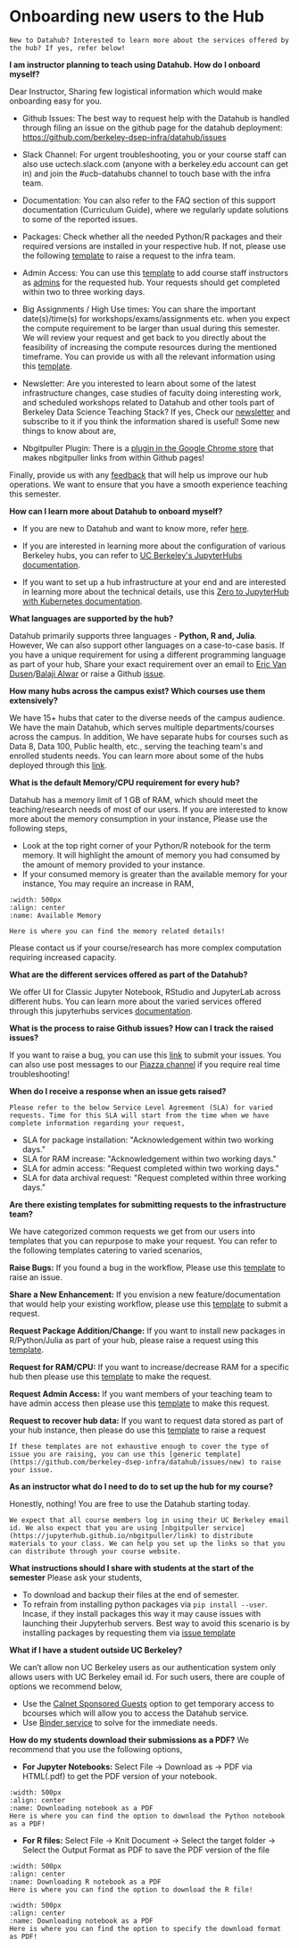 # Onboarding new users to the Hub

```{note}
New to Datahub? Interested to learn more about the services offered by the hub? If yes, refer below!
```
**I am instructor planning to teach using Datahub. How do I onboard myself?**

Dear Instructor, Sharing few logistical information which would make onboarding easy for you.

- Github Issues: The best way to request help with the Datahub is handled through filing an issue on the github page for the datahub deployment: https://github.com/berkeley-dsep-infra/datahub/issues
- Slack Channel: For urgent troubleshooting, you or your course staff can also use uctech.slack.com (anyone with a berkeley.edu account can get in) and join the #ucb-datahubs channel to touch base with the infra team. 
- Documentation: You can also refer to the FAQ section of this support documentation (Curriculum Guide), where we regularly update solutions to some of the reported issues.
 
- Packages: Check whether all the needed Python/R packages and their required versions are installed in your respective hub. If not, please use the following [template](https://github.com/berkeley-dsep-infra/datahub/issues/new?assignees=felder%2Cbalajialg&labels=package-request&template=package_request.yml&title=Request+python+package+X+for+class+Y) to raise a request to the infra team.  
- Admin Access: You can use this [template](https://github.com/berkeley-dsep-infra/datahub/issues/new?assignees=balajialg&labels=support&template=admin_request.yml) to add course staff instructors as [admins](https://ds-modules.github.io/curriculum-guide/faq/admin.html?highlight=admin) for the requested hub. Your requests should get completed within two to three working days.
- Big Assignments / High Use times: You can share the important date(s)/time(s) for workshops/exams/assignments etc. when you expect the compute requirement to be larger than usual during this semester. We will review your request and get back to you directly about the feasibility of increasing the compute resources during the mentioned timeframe. You can provide us with all the relevant information using this [template](https://github.com/berkeley-dsep-infra/datahub/issues/new?assignees=felder%2Cbalajialg&labels=support&template=resourcescheduler.yml&title=Increase+compute+resources+for+Course+XXX+between+specific+date%28s%29%2Ftime%28s%29).


- Newsletter: Are you interested to learn about some of the latest infrastructure changes, case studies of faculty doing interesting work, and scheduled workshops related to Datahub and other tools part of Berkeley Data Science Teaching Stack? If yes, Check our [newsletter](https://ucberkeleydatahub.substack.com/p/january-edition-of-berkeley-datahub) and subscribe to it if you think the information shared is useful! Some new things to know about are,
- Nbgitpuller Plugin: There is a [plugin in the Google Chrome store](https://chrome.google.com/webstore/detail/nbgitpuller-link-generato/hpdbdpklpmppnoibabdkkhnfhkkehgnc) that makes nbgitpuller links from within Github pages! 

Finally, provide us with any [feedback](https://github.com/berkeley-dsep-infra/datahub/issues/new) that will help us improve our hub operations. We want to ensure that you have a smooth experience teaching this semester. 

**How can I learn more about Datahub to onboard myself?**

- If you are new to Datahub and want to know more, refer [here](https://datahub.berkeley.edu/hub/login?next=%2Fhub%2F). 

- If you are interested in learning more about the configuration of various Berkeley hubs, you can refer to [UC Berkeley's JupyterHubs documentation](https://docs.datahub.berkeley.edu/en/latest/).

- If you want to set up a hub infrastructure at your end and are interested in learning more about the technical details, use this [Zero to JupyterHub with Kubernetes documentation](https://zero-to-jupyterhub.readthedocs.io/en/latest/).

**What languages are supported by the hub?**

Datahub primarily supports three languages - **Python, R and, Julia**. However, We can also support other languages on a case-to-case basis. If you have a unique requirement for using a different programming language as part of your hub, Share your exact requirement over an email to [Eric Van Dusen](mailto:ericvd@berkeley.edu)/[Balaji Alwar](mailto:balajialwar@berkeley.edu) or raise a Github [issue](https://github.com/berkeley-dsep-infra/datahub/issues/new/choose).

**How many hubs across the campus exist? Which courses use them extensively?**

We have 15+ hubs that cater to the diverse needs of the campus audience. We have the main Datahub, which serves multiple departments/courses across the campus. In addition, We have separate hubs for courses such as Data 8, Data 100, Public health, etc., serving the teaching team's and enrolled students needs. You can learn more about some of the hubs deployed through this [link](https://docs.datahub.berkeley.edu/en/latest/users/hubs.html).

**What is the default Memory/CPU requirement for every hub?**

Datahub has a memory limit of 1 GB of RAM, which should meet the teaching/research needs of most of our users. If you are interested to know more about the memory consumption in your instance, Please use the following steps,

- Look at the top right corner of your Python/R notebook for the term memory. It will highlight the amount of memory you had consumed by the amount of memory provided to your instance. 
- If your consumed memory is greater than the available memory for your instance, You may require an increase in RAM,

```{figure} ../images/memory.png
:width: 500px
:align: center
:name: Available Memory

Here is where you can find the memory related details!
```
Please contact us if your course/research has more complex computation requiring increased capacity.

**What are the different services offered as part of the Datahub?**

We offer UI for Classic Jupyter Notebook, RStudio and JupyterLab across different hubs. You can learn more about the varied services offered through this jupyterhubs services [documentation](https://docs.datahub.berkeley.edu/en/latest/users/services.html).


**What is the process to raise Github issues? How can I track the raised issues?**

If you want to raise a bug, you can use this [link](https://github.com/berkeley-dsep-infra/datahub/issues/new/choose) to submit your issues. You can also use post messages to our [Piazza channel](https://piazza.com/class/ksqmnrrhvcl11f) if you require real time troubleshooting!

**When do I receive a response when an issue gets raised?**

```{note}
Please refer to the below Service Level Agreement (SLA) for varied requests. Time for this SLA will start from the time when we have complete information regarding your request,
```

- SLA for package installation: "Acknowledgement within two working days."
- SLA for RAM increase: "Acknowledgement within two working days."
- SLA for admin access: "Request completed within two working days."
- SLA for data archival request: "Request completed within three working days."

**Are there existing templates for submitting requests to the infrastructure team?**

We have categorized common requests we get from our users into templates that you can repurpose to make your request. You can refer to the following templates catering to varied scenarios,

**Raise Bugs:** If you found a bug in the workflow, Please use this [template](https://github.com/berkeley-dsep-infra/datahub/issues/new?assignees=&labels=bug&template=bug_report.yml) to raise an issue.

**Share a New Enhancement:** If you envision a new feature/documentation that would help your existing workflow, please use this [template](https://github.com/berkeley-dsep-infra/datahub/issues/new?assignees=&labels=type%3A+enhancement&template=featurerequest.md) to submit a request.

**Request Package Addition/Change:** If you want to install new packages in R/Python/Julia as part of your hub, please raise a request using this [template](https://github.com/berkeley-dsep-infra/datahub/issues/new?assignees=&labels=support&template=datahub-package-addition---change-request.md&title=Request+python+package+X+for+class+Y).

**Request for RAM/CPU:** If you want to increase/decrease RAM for a specific hub then please use this [template](https://github.com/berkeley-dsep-infra/datahub/issues/new?assignees=&labels=support&template=higher-resources.md&title=Request+more+RAM+for+class+X) to make the request.

**Request Admin Access:** If you want members of your teaching team to have admin access then please use this [template](https://github.com/berkeley-dsep-infra/datahub/issues/new?assignees=&labels=support&template=admin_request.yml) to make this request.

**Request to recover hub data:** If you want to request data stored as part of your hub instance, then please do use this [template](https://github.com/berkeley-dsep-infra/datahub/issues/new?assignees=&labels=support&template=data_archival_request.yml) to raise a request

```{note}
If these templates are not exhaustive enough to cover the type of issue you are raising, you can use this [generic template](https://github.com/berkeley-dsep-infra/datahub/issues/new) to raise your issue.
```

**As an instructor what do I need to do to set up the hub for my course?**

Honestly, nothing! You are free to use the Datahub starting today. 

```{note}
We expect that all course members log in using their UC Berkeley email id. We also expect that you are using [nbgitpuller service](https://jupyterhub.github.io/nbgitpuller/link) to distribute materials to your class. We can help you set up the links so that you can distribute through your course website. 
```

**What instructions should I share with students at the start of the semester**
Please ask your students,

- To download and backup their files at the end of semester.
- To refrain from installing python packages via `pip install --user`. Incase, if they install packages this way it may cause issues with launching their Jupyterhub servers. Best way to avoid this scenario is by installing packages by requesting them via [issue template](https://github.com/berkeley-dsep-infra/datahub/issues/new?assignees=felder%2Cbalajialg%2Cshaneknapp&labels=package-request&projects=&template=package_request.yml&title=Request+python+package+X+for+class+Y)

**What if I have a student outside UC Berkeley?**

We can’t allow non UC Berkeley users as our authentication system only allows users with UC Berkeley email id. For such users, there are couple of options we recommend below, 

- Use the [Calnet Sponsored Guests](https://calnetweb.berkeley.edu/calnet-departments/calnet-sponsored-guests) option to get temporary access to bcourses which will allow you to access the Datahub service.
- Use [Binder service](https://mybinder.org/) to solve for the immediate needs.

**How do my students download their submissions as a PDF?**
We recommend that you use the following options,
 
- **For Jupyter Notebooks:** Select File -> Download as -> PDF via HTML(.pdf) to get the PDF version of your notebook. 
```{figure} ../images/downloadhtml.PNG
:width: 500px
:align: center
:name: Downloading notebook as a PDF 
Here is where you can find the option to download the Python notebook as a PDF!
```
- **For R files:** Select File -> Knit Document -> Select the target folder -> Select the Output Format as PDF to save the PDF version of the file
 ```{figure} ../images/knitting.PNG
:width: 500px
:align: center
:name: Downloading R notebook as a PDF
Here is where you can find the option to download the R file!
```
```{figure} ../images/knittingpdf.PNG
:width: 500px
:align: center
:name: Downloading notebook as a PDF
Here is where you can find the option to specify the download format as PDF!
```
